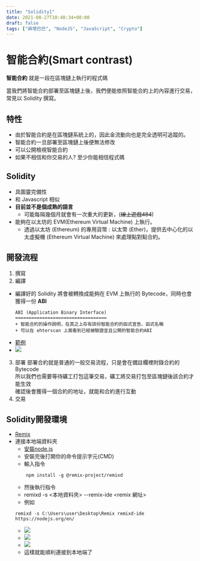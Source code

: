 ```yaml
---
title: "Solidity1"
date: 2021-08-27T10:48:34+08:00
draft: false
tags: ["麻塔巴巴", "NodeJS", "JavaScript", "Crypto"]
---
```


# 智能合約(Smart contrast)
**智能合約** 就是一段在區塊鏈上執行的程式碼

當我們將智能合約部署至區塊鏈上後，我們便能依照智能合約上的內容進行交易，常見以 Solidity 撰寫。
## 特性
+ 由於智能合約是在區塊鏈系統上的，因此金流動向也是完全透明可追蹤的。
+ 智能合約一旦部署至區塊鏈上後便無法修改
+ 可以公開檢視智能合約
+ 如果不相信和你交易的人? 至少你能相信程式碼
## Solidity
+ 具圖靈完備性
+ 和 Javascript 相似
+ **目前並不是個成熟的語言**
	+ 可能每隔幾個月就會有一次重大的更新，(~~線上遊戲484~~)
+ 能夠在以太坊的 EVM(Ethereum Virtual Machine) 上執行。
	+ 透過以太坊 (Ethereum) 的專用貨幣 : 以太幣 (Ether)，提供去中心化的以太虛擬機 (Ethereum Virtual Machine) 來處理點對點合約。
## 開發流程
1. 撰寫
2. 編譯
+ 編譯好的 Solidity 將會被轉換成能夠在 EVM 上執行的 Bytecode，同時也會獲得一份 **ABI**
	```
	ABI (Application Binary Interface)
	==================================
	+ 智能合約的操作說明，在其之上存有該份智能合約的函式宣告、函式名稱
	+ 可以在 ehterscan 上面看到已經被驗證並且公開的智能合約ABI
	```
+ [範例](https://etherscan.io/address/0xdac17f958d2ee523a2206206994597c13d831ec7#code)
+ ![](https://i.imgur.com/gdpO2E0.png)
3. 部署
	部署合約就是普通的一般交易流程，只是會在備註欄裡附錄合約的 Bytecode  
	所以我們也需要等待礦工打包這筆交易，礦工將交易打包至區塊鏈後該合約才能生效  
	確認後會獲得一個合約的地址，就能和合約進行互動
4. 交易

## Solidity開發環境
+ [Remix](http://remix.ethereum.org/)
+ 連接本地端資料夾
	+ [安裝node.js](https://nodejs.org/en/)
	+ 安裝完後打開你的命令提示字元(CMD)
	+ 輸入指令 
	```
		npm install -g @remix-project/remixd
	```
	+ 然後執行指令
	+ remixd -s <本地資料夾> --remix-ide <remix 網址>
	+ 例如
	```
	remixd -s C:\Users\user\Desktop\Remix remixd-ide https://nodejs.org/en/
	```
	+ ![](https://i.imgur.com/dyKujXk.png)
	+ ![](https://i.imgur.com/XujLwEA.png)
	+ ![](https://i.imgur.com/oXT4TSr.png)
	+ 這樣就能順利連接到本地端了


                
